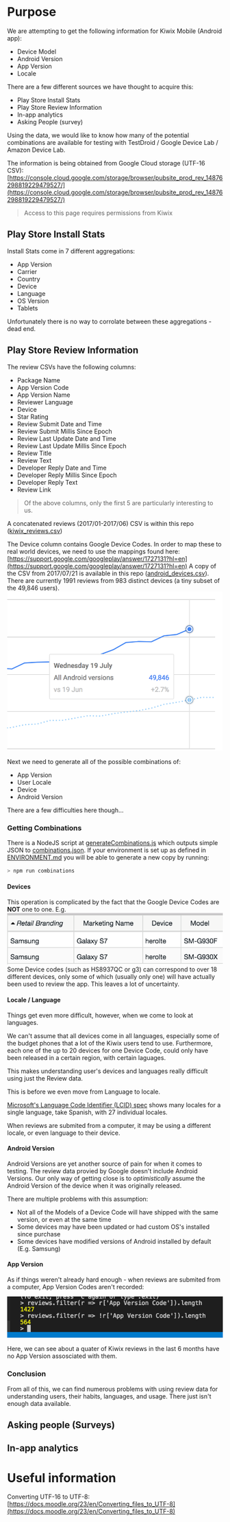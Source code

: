 # Purpose
We are attempting to get the following information for Kiwix Mobile (Android app):
- Device Model
- Android Version
- App Version
- Locale

There are a few different sources we have thought to acquire this:
- Play Store Install Stats
- Play Store Review Information
- In-app analytics
- Asking People (survey)

Using the data, we would like to know how many of the potential combinations are available for testing with TestDroid / Google Device Lab / Amazon Device Lab.

The information is being obtained from Google Cloud storage (UTF-16 CSV):
[https://console.cloud.google.com/storage/browser/pubsite_prod_rev_14876298819229479527/](https://console.cloud.google.com/storage/browser/pubsite_prod_rev_14876298819229479527/)

> Access to this page requires permissions from Kiwix

## Play Store Install Stats

Install Stats come in 7 different aggregations:
- App Version
- Carrier
- Country
- Device
- Language
- OS Version
- Tablets

Unfortunately there is no way to corrolate between these aggregations - dead end.

## Play Store Review Information

The review CSVs have the following columns:
- Package Name
- App Version Code
- App Version Name
- Reviewer Language
- Device
- Star Rating
- Review Submit Date and Time
- Review Submit Millis Since Epoch
- Review Last Update Date and Time
- Review Last Update Millis Since Epoch
- Review Title
- Review Text
- Developer Reply Date and Time
- Developer Reply Millis Since Epoch
- Developer Reply Text
- Review Link

> Of the above columns, only the first 5 are particularly interesting to us.

A concatenated reviews (2017/01-2017/06) CSV is within this repo ([kiwix_reviews.csv](./kiwix_reviews.csv))

The Device column contains Google Device Codes. In order to map these to real world devices, we need to use the mappings found here:
[https://support.google.com/googleplay/answer/1727131?hl=en](https://support.google.com/googleplay/answer/1727131?hl=en)
A copy of the CSV from 2017/07/21 is available in this repo ([android_devices.csv](./android_devices.csv)).
There are currently 1991 reviews from 983 distinct devices (a tiny subset of the 49,846 users).
![Screenshot of Google Play active installs chart](./active_installs.png)

Next we need to generate all of the possible combinations of:
- App Version
- User Locale
- Device
- Android Version

There are a few difficulties here though...

### Getting Combinations

There is a NodeJS script at [generateCombinations.js](./generateCombinations.js) which outputs simple JSON to [combinations.json](./combinations.json).
If your environment is set up as defined in [ENVIRONMENT.md](./ENVIRONMENT.md) you will be able to generate a new copy by running:
```bash
> npm run combinations
```

#### Devices
This operation is complicated by the fact that the Google Device Codes are **NOT** one to one.
E.g.
![hero2lte Device code refers to 2 devices](./hero2lte_device.png)
Some Device codes (such as HS8937QC or g3) can correspond to over 18 different devices, only some of which (usually only one) will have actually been used to review the app. This leaves a lot of uncertainty.

#### Locale / Language
Things get even more difficult, however, when we come to look at languages.

We can't assume that all devices come in all languages, especially some of the budget phones that a lot of the Kiwix users tend to use. Furthermore, each one of the up to 20 devices for one Device Code, could only have been released in a certain region, with certain laguages.

This makes understanding user's devices and languages really difficult using just the Review data.

This is before we even move from Language to locale.

[Microsoft's Language Code Identifier (LCID) spec](https://msdn.microsoft.com/en-us/library/cc233982.aspx) shows many locales for a single language, take Spanish, with 27 individual locales.

When reviews are submited from a computer, it may be using a different locale, or even language to their device.

#### Android Version
Android Versions are yet another source of pain for when it comes to testing.
The review data provied by Google doesn't include Android Versions. Our only way of getting close is to *optimistically* assume the Android Version of the device when it was originally released.

There are multiple problems with this assumption:
- Not all of the Models of a Device Code will have shipped with the same version, or even at the same time
- Some devices may have been updated or had custom OS's installed since purchase
- Some devices have modified versions of Android installed by default (E.g. Samsung)

#### App Version

As if things weren't already hard enough - when reviews are submited from a computer, App Version Codes aren't recorded:

![A quater of reviews don't include app version](./reviews_without_versions.png)

Here, we can see about a quater of Kiwix reviews in the last 6 months have no App Version assosciated with them.

### Conclusion
From all of this, we can find numerous problems with using review data for understanding users, their habits, languages, and usage. There just isn't enough data available.

## Asking people (Surveys)


## In-app analytics


# Useful information

Converting UTF-16 to UTF-8:
[https://docs.moodle.org/23/en/Converting_files_to_UTF-8](https://docs.moodle.org/23/en/Converting_files_to_UTF-8)